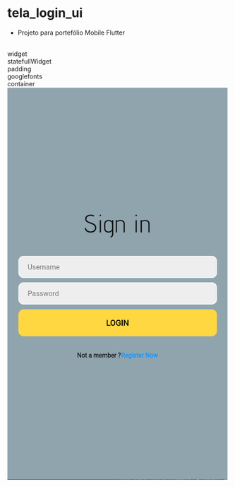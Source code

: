 # tela_login_ui
- Projeto para portefólio Mobile Flutter
<br>
widget
<br>
statefullWidget
<br>
padding
<br>
googlefonts
<br>
container
 <img src="https://github.com/GustaJSS/tela_login_ui/blob/679d2a2429af9f07791f67fc82eb4f25627e4f81/img/tela%20ui.png"> 
